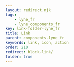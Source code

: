 ```yaml
---
layout: redirect.njk
tags: 
    - lyne_fr
    - lyne_components_fr
key: link-folder-lyne_fr
title: Link
parent: components-lyne_fr
keywords: link, icon, action
order: 210
redirect: block-link/
folder: true
---
```

